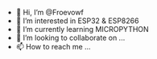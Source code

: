 - 👋 Hi, I’m @Froevowf
- 👀 I’m interested in ESP32 & ESP8266
- 🌱 I’m currently learning MICROPYTHON
- 💞️ I’m looking to collaborate on ...
- 📫 How to reach me ...

<!---
Froevowf/Froevowf is a ✨ special ✨ repository because its `README.md` (this file) appears on your GitHub profile.
You can click the Preview link to take a look at your changes.
--->
